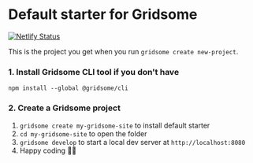 # Default starter for Gridsome
[![Netlify Status](https://api.netlify.com/api/v1/badges/02bf4950-0f65-452d-b4ad-8a7974c03373/deploy-status)](https://app.netlify.com/sites/fallguys-shop/deploys)

This is the project you get when you run `gridsome create new-project`.

### 1. Install Gridsome CLI tool if you don't have

`npm install --global @gridsome/cli`

### 2. Create a Gridsome project

1. `gridsome create my-gridsome-site` to install default starter
2. `cd my-gridsome-site` to open the folder
3. `gridsome develop` to start a local dev server at `http://localhost:8080`
4. Happy coding 🎉🙌
